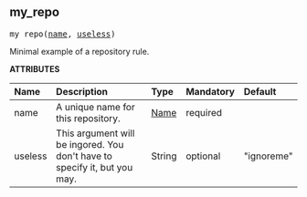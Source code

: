 <!-- Generated with Stardoc: http://skydoc.bazel.build -->

<a name="#my_repo"></a>

## my_repo

<pre>
my_repo(<a href="#my_repo-name">name</a>, <a href="#my_repo-useless">useless</a>)
</pre>

Minimal example of a repository rule.

**ATTRIBUTES**


| Name  | Description | Type | Mandatory | Default |
| :------------- | :------------- | :------------- | :------------- | :------------- |
| <a id="my_repo-name"></a>name |  A unique name for this repository.   | <a href="https://bazel.build/docs/build-ref.html#name">Name</a> | required |  |
| <a id="my_repo-useless"></a>useless |  This argument will be ingored. You don't have to specify it, but you may.   | String | optional | "ignoreme" |


